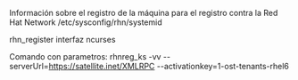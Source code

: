Información sobre el registro de la máquina para el registro contra la Red Hat Network
/etc/sysconfig/rhn/systemid


rhn_register
  interfaz ncurses

Comando con parametros:
rhnreg_ks -vv  --serverUrl=https://satellite.inet/XMLRPC --activationkey=1-ost-tenants-rhel6
